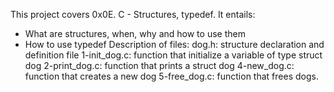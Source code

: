 This project covers 0x0E. C - Structures, typedef.
It entails:
 - What are structures, when, why and how to use them
 - How to use typedef
 Description of files:
 dog.h: structure declaration and definition file
 1-init_dog.c: function that initialize a variable of type struct dog
 2-print_dog.c: function that prints a struct dog
 4-new_dog.c: function that creates a new dog
 5-free_dog.c: function that frees dogs.
